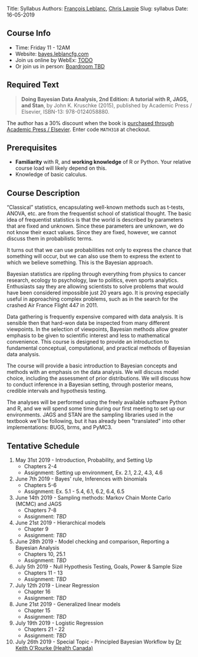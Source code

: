 Title: Syllabus
Authors: [François Leblanc](mailto:francois.leblanc@tbs-sct.gc.ca), [Chris Lavoie](mailto:chris.lavoie@canada.ca)
Slug: syllabus
Date: 16-05-2019

## Course Info
* Time: Friday 11 - 12AM
* Website: [bayes.leblancfg.com](https://bayes.leblancfg.com)
* Join us online by WebEx: [TODO](https://gts-ee.webex.com/)
* Or join us in person: [Boardroom TBD](https://goo.gl/maps/pjWNqzHnb25vU59B9)

## Required Text
>**Doing Bayesian Data Analysis, 2nd Edition: A tutorial with R, JAGS, and Stan**, by John K. Kruschke (2015), published by Academic Press / Elsevier, ISBN-13: 978-0124058880.

The author has a 30% discount when the book is [purchased through Academic Press / Elsevier](https://www.elsevier.com/books/doing-bayesian-data-analysis/kruschke/978-0-12-405888-0). Enter code `MATH318` at checkout.

## Prerequisites
* **Familiarity** with R, and **working knowledge** of R or Python. Your relative course load will likely depend on this.
* Knowledge of basic calculus.

## Course Description
“Classical” statistics, encapsulating well-known methods such as t-tests, ANOVA, etc. are from the frequentist school of statistical thought. The basic idea of frequentist statistics is that the world is described by parameters that are fixed and unknown. Since these parameters are unknown, we do not know their exact values. Since they are fixed, however, we cannot discuss them in probabilistic terms.

It turns out that we can use probabilities not only to express the chance that something will occur, but we can also use them to express the extent to which we believe something. This is the Bayesian approach.

Bayesian statistics are rippling through everything from physics to cancer research, ecology to psychology, law to politics, even sports analytics. Enthusiasts say they are allowing scientists to solve problems that would have been considered impossible just 20 years ago. It is proving especially useful in approaching complex problems, such as in the search for the crashed Air France Flight 447 in 2011.

Data gathering is frequently expensive compared with data analysis. It is sensible then that hard-won data be inspected from many different viewpoints. In the selection of viewpoints, Bayesian methods allow greater emphasis to be given to scientific interest and less to mathematical convenience. This course is designed to provide an introduction to fundamental conceptual, computational, and practical methods of Bayesian data analysis.

The course will provide a basic introduction to Bayesian concepts and methods with an emphasis on the data analysis. We will discuss model choice, including the assessment of prior distributions. We will discuss how to conduct inference in a Bayesian setting, through posterior means, credible intervals and hypothesis testing.

The analyses will be performed using the freely available software Python and R, and we will spend some time during our first meeting to set up our environments. JAGS and STAN are the sampling libraries used in the textbook we'll be following, but it has already been "translated" into other implementations: BUGS, brms, and PyMC3.

## Tentative Schedule

1. May 31st 2019 - Introduction, Probability, and Setting Up
	* Chapters 2-4
	* Assignment: Setting up environment, Ex. 2.1, 2.2, 4.3, 4.6
2. June 7th 2019 - Bayes' rule, Inferences with binomials
	* Chapters 5-6
	* Assignment: Ex. 5.1 - 5.4, 6.1, 6.2, 6.4, 6.5
3. June 14th 2019 - Sampling methods: Markov Chain Monte Carlo (MCMC) and JAGS
	* Chapters 7-8
	* Assignment: *TBD*
4. June 21st 2019 - Hierarchical models
	* Chapter 9
	* Assignment: *TBD*
5. June 28th 2019 - Model checking and comparison, Reporting a Bayesian Analysis
	* Chapters 10, 25.1
	* Assignment: *TBD*
6. July 5th 2019 - Null Hypothesis Testing, Goals, Power & Sample Size
	* Chapters 11 - 13
	* Assignment: *TBD*
7. July 12th 2019 - Linear Regression
	* Chapter 16
	* Assignment: *TBD*
8. June 21st 2019 - Generalized linear models
	* Chapter 15
	* Assignment: *TBD*
9. July 19th 2019 - Logistic Regression
	* Chapters 21 - 22
	* Assignment: *TBD*
10. July 26th 2019 - Special Topic - Principled Bayesian Workflow by [Dr Keith O'Rourke (Health Canada)](https://profils-profiles.science.gc.ca/en/profile/dr-keith-orourke)
